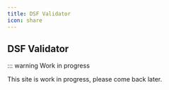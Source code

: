 ```yaml
---
title: DSF Validator
icon: share
---
```


## DSF Validator
::: warning Work in progress

This site is work in progress, please come back later.

